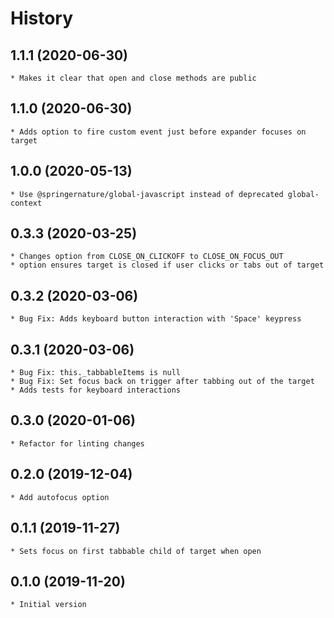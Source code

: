# History

## 1.1.1 (2020-06-30)
    * Makes it clear that open and close methods are public

## 1.1.0 (2020-06-30)
    * Adds option to fire custom event just before expander focuses on target

## 1.0.0 (2020-05-13)
    * Use @springernature/global-javascript instead of deprecated global-context

## 0.3.3 (2020-03-25)
    * Changes option from CLOSE_ON_CLICKOFF to CLOSE_ON_FOCUS_OUT
    * option ensures target is closed if user clicks or tabs out of target

## 0.3.2 (2020-03-06)
    * Bug Fix: Adds keyboard button interaction with 'Space' keypress

## 0.3.1 (2020-03-06)
    * Bug Fix: this._tabbableItems is null
    * Bug Fix: Set focus back on trigger after tabbing out of the target
    * Adds tests for keyboard interactions

## 0.3.0 (2020-01-06)
    * Refactor for linting changes

## 0.2.0 (2019-12-04)
    * Add autofocus option

## 0.1.1 (2019-11-27)
    * Sets focus on first tabbable child of target when open

## 0.1.0 (2019-11-20)
    * Initial version
